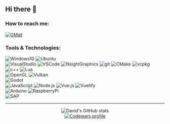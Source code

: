 ## Hi there 👋

<!--
**skaarj1989/skaarj1989** is a ✨ _special_ ✨ repository because its `README.md` (this file) appears on your GitHub profile.

Here are some ideas to get you started:

- 🔭 I’m currently working on ...
- 🌱 I’m currently learning ...
- 👯 I’m looking to collaborate on ...
- 🤔 I’m looking for help with ...
- 💬 Ask me about ...
- 📫 How to reach me: ...
- 😄 Pronouns: ...
- ⚡ Fun fact: ...
-->

### How to reach me:

<a href="mailto:skaarj1989@gmail.com"><img alt="GMail" src="https://img.shields.io/badge/GMail-D14836?style=for-the-badge&logo=GMail&logoColor=white" /></a>

### Tools & Technologies:

<p>
  <img alt="Windows10" src="https://img.shields.io/badge/Windows-0078D6?style=for-the-badge&logo=Windows&logoColor=white" />
  <img alt="Ubuntu" src="https://img.shields.io/badge/Ubuntu-E95420?style=for-the-badge&logo=Ubuntu&logoColor=white" />
  <br/>
  <img alt="VisualStudio" src="https://img.shields.io/badge/Visual_Studio-5C2D91?style=for-the-badge&logo=VisualStudio&logoColor=white" />
  <img alt="VSCode" src="https://img.shields.io/badge/VS_Code-0078D4?style=for-the-badge&logo=VisualStudioCode&logoColor=white" />
  <img alt="NsightGraphics" src="https://img.shields.io/badge/Nsight-Graphics-76B900?style=for-the-badge&logo=Nvidia&logoColor=76B900" />

  <img alt="git" src="https://img.shields.io/badge/Git-F05032?style=for-the-badge&logo=git&logoColor=white" />
  <img alt="CMake" src="https://img.shields.io/badge/CMake-064F8C?style=for-the-badge&logo=CMake&logoColor=white" />
  <img alt="vcpkg" src="https://img.shields.io/badge/VCPKG-666666?style=for-the-badge&logo=Microsoft&logoColor=white" />
  <br/>
  <img alt="c++" src="https://img.shields.io/badge/c++-%2300599C.svg?style=for-the-badge&logo=c%2B%2B&logoColor=white" />
  <img alt="Lua" src="https://img.shields.io/badge/lua-%232C2D72.svg?style=for-the-badge&logo=Lua&logoColor=white" />
  <br/>
  <img alt="OpenGL" src="https://img.shields.io/static/v1?style=for-the-badge&message=OpenGL&color=5586A4&logo=OpenGL&logoColor=FFFFFF&label=" />
  <img alt="Vulkan" src="https://img.shields.io/static/v1?style=for-the-badge&message=Vulkan&color=AC162C&logo=Vulkan&logoColor=FFFFFF&label=" />
  <br/>
  <img alt="Godot" src="https://img.shields.io/badge/Godot-478CBF?style=for-the-badge&logo=GodotEngine&logoColor=white" />
  <br/>
  <img alt="JavaScript" src="https://img.shields.io/badge/JavaScript-323330?style=for-the-badge&logo=JavaScript&logoColor=F7DF1E" />
  <img alt="Node.js" src="https://img.shields.io/badge/Node.js-339933?style=for-the-badge&logo=Nodedotjs&logoColor=white" />
  <img alt="Vue.js" src="https://img.shields.io/badge/Vue.js-35495E?style=for-the-badge&logo=Vuedotjs&logoColor=4FC08D" />
  <img alt="Vuetify" src="https://img.shields.io/badge/Vuetify-1867C0?style=for-the-badge&logo=Vuetify&logoColor=white" />
  <br/>
  <img alt="Arduino" src="https://img.shields.io/badge/Arduino-00979D?style=for-the-badge&logo=Arduino&logoColor=white" />
  <img alt="RaspberryPi" src="https://img.shields.io/badge/Raspberry%20Pi-A22846?style=for-the-badge&logo=RaspberryPi&logoColor=white" />
  <br/>
  <img alt="SAP" src="https://img.shields.io/badge/SAP-0FAAFF?style=for-the-badge&logo=SAP&logoColor=white" />
</p>

<hr/>

<p align="center">
  <img alt="David's GitHub stats" src="https://github-readme-stats.vercel.app/api?username=skaarj1989&show_icons=true&count_private=true" />
  <br/>
  <a href="https://www.codewars.com/users/skaarj1989"><img alt="Codewars profile" src="https://www.codewars.com/users/skaarj1989/badges/large" /></a>
</p>
